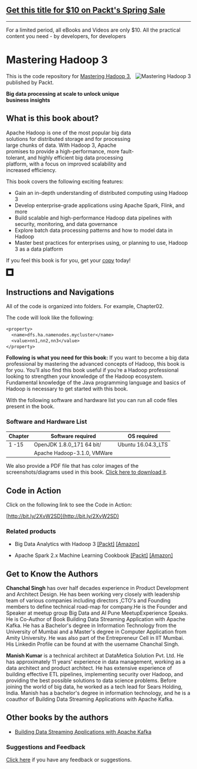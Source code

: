 ## [Get this title for $10 on Packt's Spring Sale](https://www.packt.com/B09151?utm_source=github&utm_medium=packt-github-repo&utm_campaign=spring_10_dollar_2022)
-----
For a limited period, all eBooks and Videos are only $10. All the practical content you need \- by developers, for developers

# Mastering Hadoop 3
<a href="https://www.packtpub.com/big-data-and-business-intelligence/mastering-hadoop-3?utm_source=github&utm_medium=repository&utm_campaign=9781788620444"><img src="https://www.packtpub.com/sites/default/files/B09151.png" alt="
Mastering Hadoop 3" height="256px" align="right"></a>

This is the code repository for [Mastering Hadoop 3](https://www.packtpub.com/big-data-and-business-intelligence/mastering-hadoop-3?utm_source=github&utm_medium=repository&utm_campaign=9781788620444), published by Packt.

**Big data processing at scale to unlock unique business insights**

## What is this book about?
Apache Hadoop is one of the most popular big data solutions for distributed storage and for processing large chunks of data. With Hadoop 3, Apache promises to provide a high-performance, more fault-tolerant, and highly efficient big data processing platform, with a focus on improved scalability and increased efficiency.

This book covers the following exciting features: 
* Gain an in-depth understanding of distributed computing using Hadoop 3
* Develop enterprise-grade applications using Apache Spark, Flink, and more
* Build scalable and high-performance Hadoop data pipelines with security, monitoring, and data governance
* Explore batch data processing patterns and how to model data in Hadoop
* Master best practices for enterprises using, or planning to use, Hadoop 3 as a data platform

If you feel this book is for you, get your [copy](https://www.amazon.com/dp/1788-620445) today!

<a href="https://www.packtpub.com/?utm_source=github&utm_medium=banner&utm_campaign=GitHubBanner"><img src="https://raw.githubusercontent.com/PacktPublishing/GitHub/master/GitHub.png" 
alt="https://www.packtpub.com/" border="5" /></a>


## Instructions and Navigations
All of the code is organized into folders. For example, Chapter02.

The code will look like the following:
```
<property>
  <name>dfs.ha.namenodes.mycluster</name>
  <value>nn1,nn2,nn3</value>
</property>
```

**Following is what you need for this book:**
If you want to become a big data professional by mastering the advanced concepts of Hadoop, this book is for you. You’ll also find this book useful if you’re a Hadoop professional looking to strengthen your knowledge of the Hadoop ecosystem. Fundamental knowledge of the Java programming language and basics of Hadoop is necessary to get started with this book.

With the following software and hardware list you can run all code files present in the book.

### Software and Hardware List

| Chapter  | Software required                   | OS required           |
| -------- | ------------------------------------| ----------------------|
| 1 -15    | OpenJDK 1.8.0_171 64 bit/           |    Ubuntu 16.04.3_LTS |
|          | Apache Hadoop-3.1.0, VMWare         |                       |



We also provide a PDF file that has color images of the screenshots/diagrams used in this book. [Click here to download it](https://www.packtpub.com/sites/default/files/downloads/9781788620444_ColorImages.pdf).

## Code in Action

Click on the following link to see the Code in Action:

[http://bit.ly/2XvW2SD](http://bit.ly/2XvW2SD)

### Related products <Other books you may enjoy>
* Big Data Analytics with Hadoop 3 [[Packt]](https://www.packtpub.com/big-data-and-business-intelligence/big-data-analytics-hadoop-3?utm_source=github&utm_medium=repository&utm_campaign=9781788628846) [[Amazon]](https://www.amazon.com/dp/1788628845)

* Apache Spark 2.x Machine Learning Cookbook [[Packt]](https://www.packtpub.com/big-data-and-business-intelligence/apache-spark-machine-learning-cookbook?utm_source=github&utm_medium=repository&utm_campaign=9781783551606) [[Amazon]](https://www.amazon.com/dp/1786462745)

## Get to Know the Authors
**Chanchal Singh**
has over half decades experience in Product Development and Architect Design. He has been working very closely with leadership team of various companies including directors ,CTO's and Founding members to define technical road-map for company.He is the Founder and Speaker at meetup group Big Data and AI Pune MeetupExperience Speaks. He is Co-Author of Book Building Data Streaming Application with Apache Kafka. He has a Bachelor's degree in Information Technology from the University of Mumbai and a Master's degree in Computer Application from Amity University. He was also part of the Entrepreneur Cell in IIT Mumbai. His Linkedin Profile can be found at with the username Chanchal Singh.

**Manish Kumar**
is a technical architect at DataMetica Solution Pvt. Ltd. He has approximately 11 years' experience in data management, working as a data architect and product architect. He has extensive experience of building effective ETL pipelines, implementing security over Hadoop, and providing the best possible solutions to data science problems. Before joining the world of big data, he worked as a tech lead for Sears Holding, India. Manish has a bachelor's degree in information technology, and he is a coauthor of Building Data Streaming Applications with Apache Kafka.


## Other books by the authors
* [Building Data Streaming Applications with Apache Kafka](https://www.packtpub.com/big-data-and-business-intelligence/building-data-streaming-applications-apache-kafka?utm_source=github&utm_medium=repository&utm_campaign=9781787283985)
### Suggestions and Feedback
[Click here](https://docs.google.com/forms/d/e/1FAIpQLSdy7dATC6QmEL81FIUuymZ0Wy9vH1jHkvpY57OiMeKGqib_Ow/viewform) if you have any feedback or suggestions.
